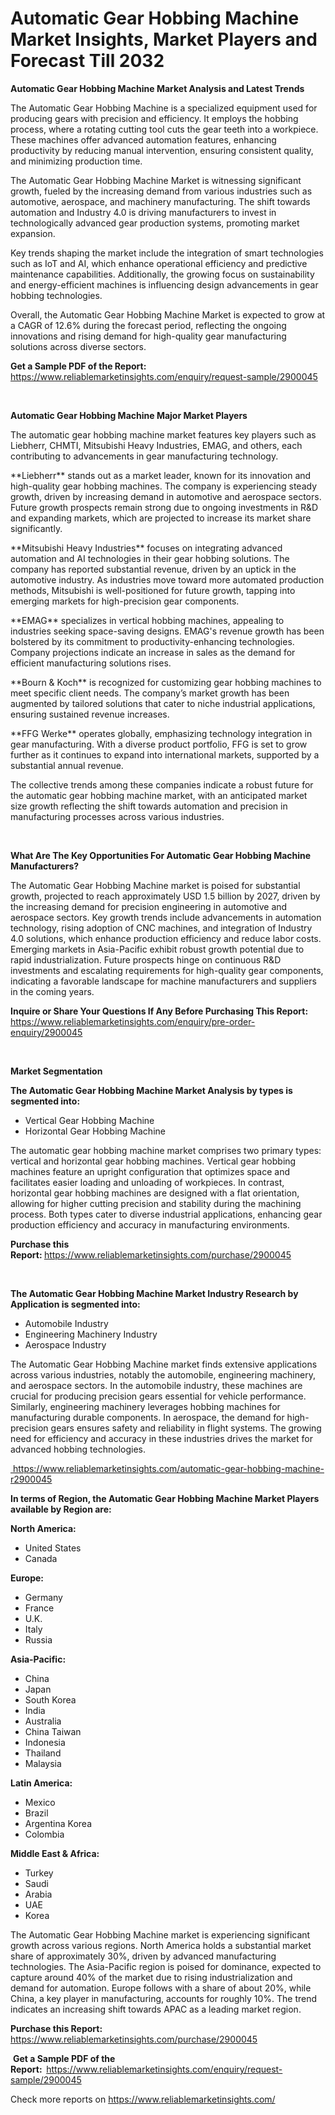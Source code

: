 <p><h1>Automatic Gear Hobbing Machine Market Insights, Market Players and Forecast Till 2032</h1></p><p><strong>Automatic Gear Hobbing Machine Market Analysis and Latest Trends</strong></p>
<p><p>The Automatic Gear Hobbing Machine is a specialized equipment used for producing gears with precision and efficiency. It employs the hobbing process, where a rotating cutting tool cuts the gear teeth into a workpiece. These machines offer advanced automation features, enhancing productivity by reducing manual intervention, ensuring consistent quality, and minimizing production time. </p><p>The Automatic Gear Hobbing Machine Market is witnessing significant growth, fueled by the increasing demand from various industries such as automotive, aerospace, and machinery manufacturing. The shift towards automation and Industry 4.0 is driving manufacturers to invest in technologically advanced gear production systems, promoting market expansion.</p><p>Key trends shaping the market include the integration of smart technologies such as IoT and AI, which enhance operational efficiency and predictive maintenance capabilities. Additionally, the growing focus on sustainability and energy-efficient machines is influencing design advancements in gear hobbing technologies. </p><p>Overall, the Automatic Gear Hobbing Machine Market is expected to grow at a CAGR of 12.6% during the forecast period, reflecting the ongoing innovations and rising demand for high-quality gear manufacturing solutions across diverse sectors.</p></p>
<p><strong>Get a Sample PDF of the Report:&nbsp;</strong> <a href="https://www.reliablemarketinsights.com/enquiry/request-sample/2900045?utm_campaign=2002&utm_medium=2&utm_source=Github&utm_content=ia&utm_term=16032025&utm_id=automatic-gear-hobbing-machine">https://www.reliablemarketinsights.com/enquiry/request-sample/2900045</a></p>
<p>&nbsp;</p>
<p><strong>Automatic Gear Hobbing Machine Major Market Players</strong></p>
<p><p>The automatic gear hobbing machine market features key players such as Liebherr, CHMTI, Mitsubishi Heavy Industries, EMAG, and others, each contributing to advancements in gear manufacturing technology.</p><p>**Liebherr** stands out as a market leader, known for its innovation and high-quality gear hobbing machines. The company is experiencing steady growth, driven by increasing demand in automotive and aerospace sectors. Future growth prospects remain strong due to ongoing investments in R&D and expanding markets, which are projected to increase its market share significantly.</p><p>**Mitsubishi Heavy Industries** focuses on integrating advanced automation and AI technologies in their gear hobbing solutions. The company has reported substantial revenue, driven by an uptick in the automotive industry. As industries move toward more automated production methods, Mitsubishi is well-positioned for future growth, tapping into emerging markets for high-precision gear components.</p><p>**EMAG** specializes in vertical hobbing machines, appealing to industries seeking space-saving designs. EMAG's revenue growth has been bolstered by its commitment to productivity-enhancing technologies. Company projections indicate an increase in sales as the demand for efficient manufacturing solutions rises.</p><p>**Bourn & Koch** is recognized for customizing gear hobbing machines to meet specific client needs. The company’s market growth has been augmented by tailored solutions that cater to niche industrial applications, ensuring sustained revenue increases.</p><p>**FFG Werke** operates globally, emphasizing technology integration in gear manufacturing. With a diverse product portfolio, FFG is set to grow further as it continues to expand into international markets, supported by a substantial annual revenue.</p><p>The collective trends among these companies indicate a robust future for the automatic gear hobbing machine market, with an anticipated market size growth reflecting the shift towards automation and precision in manufacturing processes across various industries.</p></p>
<p>&nbsp;</p>
<p><strong>What Are The Key Opportunities For Automatic Gear Hobbing Machine Manufacturers?</strong></p>
<p><p>The Automatic Gear Hobbing Machine market is poised for substantial growth, projected to reach approximately USD 1.5 billion by 2027, driven by the increasing demand for precision engineering in automotive and aerospace sectors. Key growth trends include advancements in automation technology, rising adoption of CNC machines, and integration of Industry 4.0 solutions, which enhance production efficiency and reduce labor costs. Emerging markets in Asia-Pacific exhibit robust growth potential due to rapid industrialization. Future prospects hinge on continuous R&D investments and escalating requirements for high-quality gear components, indicating a favorable landscape for machine manufacturers and suppliers in the coming years.</p></p>
<p><strong>Inquire or Share Your Questions If Any Before Purchasing This Report:</strong> <a href="https://www.reliablemarketinsights.com/enquiry/pre-order-enquiry/2900045?utm_campaign=2002&utm_medium=2&utm_source=Github&utm_content=ia&utm_term=16032025&utm_id=automatic-gear-hobbing-machine">https://www.reliablemarketinsights.com/enquiry/pre-order-enquiry/2900045</a></p>
<p>&nbsp;</p>
<p><strong>Market Segmentation</strong></p>
<p><strong>The Automatic Gear Hobbing Machine Market Analysis by types is segmented into:</strong></p>
<p><ul><li>Vertical Gear Hobbing Machine</li><li>Horizontal Gear Hobbing Machine</li></ul></p>
<p><p>The automatic gear hobbing machine market comprises two primary types: vertical and horizontal gear hobbing machines. Vertical gear hobbing machines feature an upright configuration that optimizes space and facilitates easier loading and unloading of workpieces. In contrast, horizontal gear hobbing machines are designed with a flat orientation, allowing for higher cutting precision and stability during the machining process. Both types cater to diverse industrial applications, enhancing gear production efficiency and accuracy in manufacturing environments.</p></p>
<p><strong>Purchase this Report:&nbsp;</strong><a href="https://www.reliablemarketinsights.com/purchase/2900045?utm_campaign=2002&utm_medium=2&utm_source=Github&utm_content=ia&utm_term=16032025&utm_id=automatic-gear-hobbing-machine">https://www.reliablemarketinsights.com/purchase/2900045</a></p>
<p>&nbsp;</p>
<p><strong>The Automatic Gear Hobbing Machine Market Industry Research by Application is segmented into:</strong></p>
<p><ul><li>Automobile Industry</li><li>Engineering Machinery Industry</li><li>Aerospace Industry</li></ul></p>
<p><p>The Automatic Gear Hobbing Machine market finds extensive applications across various industries, notably the automobile, engineering machinery, and aerospace sectors. In the automobile industry, these machines are crucial for producing precision gears essential for vehicle performance. Similarly, engineering machinery leverages hobbing machines for manufacturing durable components. In aerospace, the demand for high-precision gears ensures safety and reliability in flight systems. The growing need for efficiency and accuracy in these industries drives the market for advanced hobbing technologies.</p></p>
<p><a href="https://www.reliablemarketinsights.com/automatic-gear-hobbing-machine-r2900045?utm_campaign=2002&utm_medium=2&utm_source=Github&utm_content=ia&utm_term=16032025&utm_id=automatic-gear-hobbing-machine">&nbsp;https://www.reliablemarketinsights.com/automatic-gear-hobbing-machine-r2900045</a></p>
<p><strong>In terms of Region, the Automatic Gear Hobbing Machine Market Players available by Region are:</strong></p>
<p>
    <p> <strong> North America: </strong>
        <ul>
            <li>United States</li>
            <li>Canada</li>
        </ul>
        </p> 
    <p> <strong> Europe: </strong>
        <ul>
            <li>Germany</li>
            <li>France</li>
            <li>U.K.</li>
            <li>Italy</li>
            <li>Russia</li>
        </ul>
        </p> 
    <p> <strong> Asia-Pacific: </strong>
        <ul>
            <li>China</li>
            <li>Japan</li>
            <li>South Korea</li>
            <li>India</li>
            <li>Australia</li>
            <li>China Taiwan</li>
            <li>Indonesia</li>
            <li>Thailand</li>
            <li>Malaysia</li>
        </ul>
        </p> 
    <p> <strong> Latin America: </strong>
        <ul>
            <li>Mexico</li>
            <li>Brazil</li>
            <li>Argentina Korea</li>
            <li>Colombia</li>
        </ul>
        </p> 
    <p> <strong> Middle East & Africa: </strong>
        <ul>
            <li>Turkey</li>
            <li>Saudi</li>
            <li>Arabia</li>
            <li>UAE</li>
            <li>Korea</li>
        </ul>
    </p>
    </p>
<p><p>The Automatic Gear Hobbing Machine market is experiencing significant growth across various regions. North America holds a substantial market share of approximately 30%, driven by advanced manufacturing technologies. The Asia-Pacific region is poised for dominance, expected to capture around 40% of the market due to rising industrialization and demand for automation. Europe follows with a share of about 20%, while China, a key player in manufacturing, accounts for roughly 10%. The trend indicates an increasing shift towards APAC as a leading market region.</p></p>
<p><strong>Purchase this Report: </strong><a href="https://www.reliablemarketinsights.com/purchase/2900045?utm_campaign=2002&utm_medium=2&utm_source=Github&utm_content=ia&utm_term=16032025&utm_id=automatic-gear-hobbing-machine">https://www.reliablemarketinsights.com/purchase/2900045</a></p>
<p>&nbsp;<strong>Get a Sample PDF of the Report:&nbsp;&nbsp;</strong><a href="https://www.reliablemarketinsights.com/enquiry/request-sample/2900045?utm_campaign=2002&utm_medium=2&utm_source=Github&utm_content=ia&utm_term=16032025&utm_id=automatic-gear-hobbing-machine">https://www.reliablemarketinsights.com/enquiry/request-sample/2900045</a></p>
<p><strong></strong></p>
<p>Check more reports on <a href="https://www.reliablemarketinsights.com/?utm_campaign=2002&utm_medium=2&utm_source=Github&utm_content=ia&utm_term=16032025&utm_id=automatic-gear-hobbing-machine">https://www.reliablemarketinsights.com/</a></p>